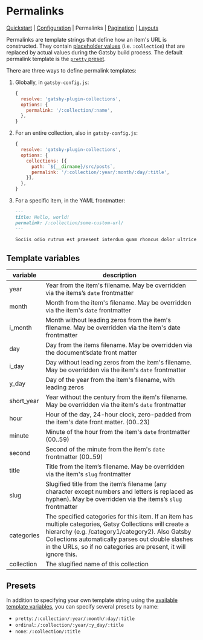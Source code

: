 # Permalinks

[Quickstart](./quickstart) | [Configuration](./configuration.md) | Permalinks | [Pagination](./pagination.md) | [Layouts](./layouts.md)

Permalinks are template strings that define how an item's URL is constructed. They contain [placeholder values](#permalink-template-variables) (i.e. `:collection`) that are replaced by actual values during the Gatsby build process. The default permalink template is the [`pretty` preset](#presets).

There are three ways to define permalink templates:

1. Globally, in `gatsby-config.js`:

   ```js
   {
     resolve: 'gatsby-plugin-collections',
     options: {
       permalink: '/:collection/:name',
     },
   }
   ```

1. For an entire collection, also in `gatsby-config.js`:

   ```js
   {
     resolve: 'gatsby-plugin-collections',
     options: {
       collections: [{
         path: `${__dirname}/src/posts`,
         permalink: '/:collection/:year/:month/:day/:title',
       }],
     },
   }
   ```

1. For a specific item, in the YAML frontmatter:

   ```md
   ---
   title: Hello, world!
   permalink: /:collection/some-custom-url/
   ---

   Sociis odio rutrum est praesent interdum quam rhoncus dolor ultrices nulla, faucibus nascetur parturient id libero dignissim.
   ```

## Template variables

| variable   | description                                                                                                                                                                                                                                                                           |
| ---------- | ------------------------------------------------------------------------------------------------------------------------------------------------------------------------------------------------------------------------------------------------------------------------------------- |
| year       | Year from the item's filename. May be overridden via the items’s `date` frontmatter                                                                                                                                                                                                   |
| month      | Month from the item's filename. May be overridden via the item's `date` frontmatter                                                                                                                                                                                                   |
| i_month    | Month without leading zeros from the item's filename. May be overridden via the item's date frontmatter                                                                                                                                                                               |
| day        | Day from the items filename. May be overridden via the document’sdate front matter                                                                                                                                                                                                    |
| i_day      | Day without leading zeros from the item's filename. May be overridden via the item's `date` frontmatter                                                                                                                                                                               |
| y_day      | Day of the year from the item's filename, with leading zeros                                                                                                                                                                                                                          |
| short_year | Year without the century from the item's filename. May be overridden via the item's `date` frontmatter                                                                                                                                                                                |
| hour       | Hour of the day, 24-hour clock, zero-padded from the item's date front matter. (00..23)                                                                                                                                                                                               |
| minute     | Minute of the hour from the item's `date` frontmatter (00..59)                                                                                                                                                                                                                        |
| second     | Second of the minute from the item's `date` frontmatter (00..59)                                                                                                                                                                                                                      |
| title      | Title from the item’s filename. May be overridden via the item's `slug` frontmatter                                                                                                                                                                                                   |
| slug       | Slugified title from the item’s filename (any character except numbers and letters is replaced as hyphen). May be overridden via the items’s `slug` frontmatter                                                                                                                       |
| categories | The specified categories for this item. If an item has multiple categories, Gatsy Collections will create a hierarchy (e.g. /category1/category2). Also Gatsby Collections automatically parses out double slashes in the URLs, so if no categories are present, it will ignore this. |
| collection | The slugified name of this collection                                                                                                                                                                                                                                                 |

## Presets

In addition to specifying your own template string using the [available template variables](#template-variables), you can specify several presets by name:

- `pretty`: `/:collection/:year/:month/:day/:title`
- `ordinal`: `/:collection/:year/:y_day/:title`
- `none`: `/:collection/:title`

